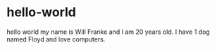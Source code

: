 # hello-world
hello world
my name is Will Franke and I am 20 years old. I have 1 dog named Floyd and love computers.
